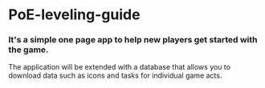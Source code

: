 # PoE-leveling-guide
### It's a simple one page app to help new players get started with the game.

The application will be extended with a database that allows you to download data such as icons and tasks for individual game acts.

